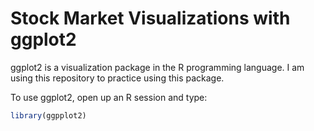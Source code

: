 # Stock Market Visualizations with ggplot2

ggplot2 is a visualization package in the R programming language. I am using this repository to practice using this package.

To use ggplot2, open up an R session and type:

```r
library(ggpplot2)
```